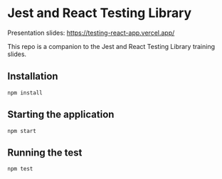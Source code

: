 # Jest and React Testing Library

Presentation slides: https://testing-react-app.vercel.app/

This repo is a companion to the Jest and React Testing Library training slides.

## Installation
```
npm install
```

## Starting the application
```
npm start
```

## Running the test
```
npm test
```